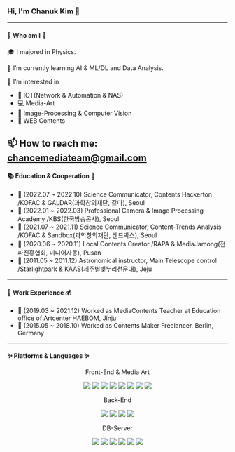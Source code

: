 ### Hi, I'm Chanuk Kim 👋
---
#### 🔭 Who am I 🔬
 🎓 I majored in Physics.
 
 📐 I’m currently learning AI & ML/DL and Data Analysis.
 
 🌈 I’m interested in 
   -  🔌 IOT(Network & Automation & NAS)
   -  💻 Media-Art 
   -  👀 Image-Processing & Computer Vision 
   -  📜 WEB Contents
                      
                      
 📫 How to reach me: chancemediateam@gmail.com
 ---
 #### 	📚 Education & Cooperation 👯
 
 - 👯 (2022.07 ~ 2022.10) Science Communicator, Contents Hackerton        /KOFAC & GALDAR(과학창의재단, 갈다), Seoul    
 - 👯 (2022.01 ~ 2022.03) Professional Camera & Image Processing Academy  /KBS(한국방송공사), Seoul                     
 - 👯 (2021.07 ~ 2021.11) Science Communicator, Content-Trends Analysis   /KOFAC & Sandbox(과학창의재단, 샌드박스), Seoul 
 - 👯 (2020.06 ~ 2020.11) Local Contents Creator                          /RAPA & MediaJamong(전파진흥협회, 미디어자몽), Pusan
 - 👯 (2011.05 ~ 2011.12) Astronomical instructor, Main Telescope control /Starlightpark & KAAS(제주별빛누리천문대), Jeju  
 
 
---
 #### 👔 Work Experience 💰

- 🏢 (2019.03 ~ 2021.12) Worked as MediaContents Teacher at Education office of Artcenter HAEBOM, Jinju 
- 🏢 (2015.05 ~ 2018.10) Worked as Contents Maker Freelancer, Berlin, Germany 

---
<!-- #### :압정: Tech Stack :압정:
<img src="https://img.shields.io/badge/Python-3776AB?style=for-the-badge&logo=Python&logoColor=white"> <img src="https://img.shields.io/badge/Jupyter-F37626?style=for-the-badge&logo=Jupyter&logoColor=white"> <img src="https://img.shields.io/badge/VSCode-007ACC?style=for-the-badge&logo=VSCode&logoColor=white"> <img src="https://img.shields.io/badge/OpenCV-5C3EE8?style=for-the-badge&logo=OpenCV&logoColor=white"> <img src="https://img.shields.io/badge/YOLO-00FFFF?style=for-the-badge&logo=YOLO&logoColor=white"> <img src="https://img.shields.io/badge/Keras-D00000?style=for-the-badge&logo=Keras&logoColor=white"> <img src="https://img.shields.io/badge/Pytorch-EE4C2C?style=for-the-badge&logo=Pytorch&logoColor=white"> <img src="https://img.shields.io/badge/MySQL-4479A1?style=for-the-badge&logo=MySQL&logoColor=white">
---
[![Top Langs](https://github-readme-stats.vercel.app/api/top-langs/?username=astrophotographer&layout=compact)](https://github.com/astrophotographer/github-readme-stats) -->




#### <p>✨ Platforms & Languages ✨</p>
</div>
<div align="center">

	
  <p> Front-End & Media Art  <p>
  <img src="https://img.shields.io/badge/JavaScript-F7DF1E?style=flat&logo=JavaScript&logoColor=white" />
	<img src="https://img.shields.io/badge/HTML5-E34F26?style=flat&logo=HTML5&logoColor=white" />
	<img src="https://img.shields.io/badge/CSS3-1572B6?style=flat&logo=CSS3&logoColor=white" />
	<img src="https://img.shields.io/badge/jQuery-0769AD?style=flat&logo=jQuery&logoColor=white" />
	  <img src="https://img.shields.io/badge/Bootstrap-7952B3?style=flat&logo=Bootstrap&logoColor=white" />
	  <img src="https://img.shields.io/badge/react-61DAFB?style=flat&logo=react&logoColor=black"> 
	  <img src="https://img.shields.io/badge/vue.js-4FC08D?style=flat&logo=vue.js&logoColor=white"> 
	  <img src="https://img.shields.io/badge/Three.js-000000?style=flat&logo=Three.js&logoColor=white" />
	<br>
  <p> Back-End <p>
  	<img src="https://img.shields.io/badge/Java-007396?style=flat&logo=Conda-Forge&logoColor=white" />
	<img src="https://img.shields.io/badge/Spring-6DB33F?style=flat&logo=Spring&logoColor=white" />
 	 <img src="https://img.shields.io/badge/python-3776AB?style=flat&logo=python&logoColor=white">
 	 <img src="https://img.shields.io/badge/django-092E20?style=flat&logo=django&logoColor=white">
	<br> 
   <p> DB-Server <p>
  	<img src="https://img.shields.io/badge/Linux-FCC624?style=flat&logo=Linux&logoColor=white" />
	<img src="https://img.shields.io/badge/AWS-232F3E?style=flat&logo=amazonaws&logoColor=white"> 
	<img src="https://img.shields.io/badge/Oracle%20SQL-F80000?style=flat&logo=Oracle&logoColor=white" />
	<img src="https://img.shields.io/badge/MySQL-4479A1?style=flat&logo=MySQL&logoColor=white" />
	<img src="https://img.shields.io/badge/MariaDB-003545?style=flat&logo=MariaDB&logoColor=white" />
	<img src="https://img.shields.io/badge/Docker-2496ED?style=flat&logo=Docker&logoColor=white" />
  
<!--
**Astrophotographer/Astrophotographer** is a ✨ _special_ ✨ repository because its `README.md` (this file) appears on your GitHub profile.

Here are some ideas to get you started:

- 🔭 I’m currently working on ...
- 🌱 I’m currently learning ...
- 👯 I’m looking to collaborate on ...
- 🤔 I’m looking for help with ...
- 💬 Ask me about ...
- 📫 How to reach me: ...
- 😄 Pronouns: ...
- ⚡ Fun fact: ...
-->
